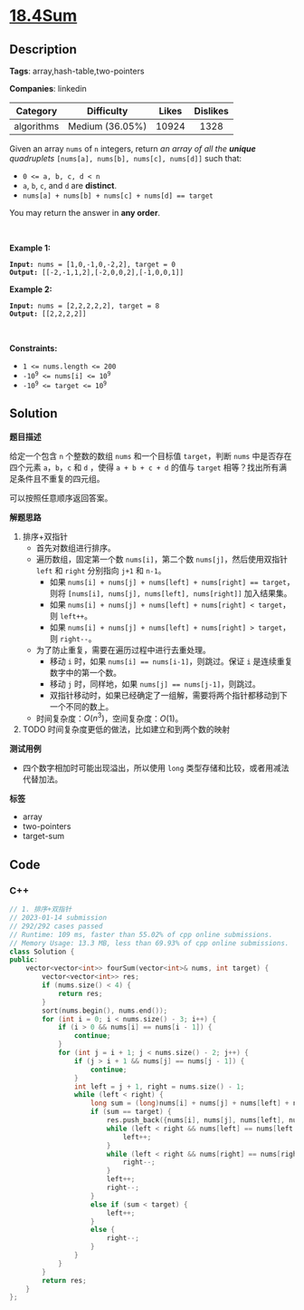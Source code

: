 # [18.4Sum](https://leetcode.com/problems/4sum/description/)

## Description

**Tags**: array,hash-table,two-pointers

**Companies**: linkedin

|  Category  |   Difficulty    | Likes | Dislikes |
| :--------: | :-------------: | :---: | :------: |
| algorithms | Medium (36.05%) | 10924 |   1328   |

<p>Given an array <code>nums</code> of <code>n</code> integers, return <em>an array of all the <strong>unique</strong> quadruplets</em> <code>[nums[a], nums[b], nums[c], nums[d]]</code> such that:</p>
<ul>
  <li><code>0 &lt;= a, b, c, d&nbsp;&lt; n</code></li>
  <li><code>a</code>, <code>b</code>, <code>c</code>, and <code>d</code> are <strong>distinct</strong>.</li>
  <li><code>nums[a] + nums[b] + nums[c] + nums[d] == target</code></li>
</ul>
<p>You may return the answer in <strong>any order</strong>.</p>
<p>&nbsp;</p>
<p><strong class="example">Example 1:</strong></p>
<pre><code><strong>Input:</strong> nums = [1,0,-1,0,-2,2], target = 0
<strong>Output:</strong> [[-2,-1,1,2],[-2,0,0,2],[-1,0,0,1]]</code></pre>
<p><strong class="example">Example 2:</strong></p>
<pre><code><strong>Input:</strong> nums = [2,2,2,2,2], target = 8
<strong>Output:</strong> [[2,2,2,2]]</code></pre>
<p>&nbsp;</p>
<p><strong>Constraints:</strong></p>
<ul>
  <li><code>1 &lt;= nums.length &lt;= 200</code></li>
  <li><code>-10<sup>9</sup> &lt;= nums[i] &lt;= 10<sup>9</sup></code></li>
  <li><code>-10<sup>9</sup> &lt;= target &lt;= 10<sup>9</sup></code></li>
</ul>

## Solution

**题目描述**

给定一个包含 `n` 个整数的数组 `nums` 和一个目标值 `target`，判断 `nums` 中是否存在四个元素 `a`，`b`，`c` 和 `d` ，使得 `a + b + c + d` 的值与 `target` 相等？找出所有满足条件且不重复的四元组。

可以按照任意顺序返回答案。

**解题思路**

1. 排序+双指针
   - 首先对数组进行排序。
   - 遍历数组，固定第一个数 `nums[i]`，第二个数 `nums[j]`，然后使用双指针 `left` 和 `right` 分别指向 `j+1` 和 `n-1`。
     - 如果 `nums[i] + nums[j] + nums[left] + nums[right] == target`，则将 `[nums[i], nums[j], nums[left], nums[right]]` 加入结果集。
     - 如果 `nums[i] + nums[j] + nums[left] + nums[right] < target`，则 `left++`。
     - 如果 `nums[i] + nums[j] + nums[left] + nums[right] > target`，则 `right--`。
   - 为了防止重复，需要在遍历过程中进行去重处理。
     - 移动 `i` 时，如果 `nums[i] == nums[i-1]`，则跳过。保证 `i` 是连续重复数字中的第一个数。
     - 移动 `j` 时，同样地，如果 `nums[j] == nums[j-1]`，则跳过。
     - 双指针移动时，如果已经确定了一组解，需要将两个指针都移动到下一个不同的数上。
   - 时间复杂度：$O(n^3)$，空间复杂度：$O(1)$。
2. TODO 时间复杂度更低的做法，比如建立和到两个数的映射

**测试用例**

- 四个数字相加时可能出现溢出，所以使用 `long` 类型存储和比较，或者用减法代替加法。

**标签**

- array
- two-pointers
- target-sum

<!-- code start -->
## Code

### C++

```cpp
// 1. 排序+双指针
// 2023-01-14 submission
// 292/292 cases passed
// Runtime: 109 ms, faster than 55.02% of cpp online submissions.
// Memory Usage: 13.3 MB, less than 69.93% of cpp online submissions.
class Solution {
public:
    vector<vector<int>> fourSum(vector<int>& nums, int target) {
        vector<vector<int>> res;
        if (nums.size() < 4) {
            return res;
        }
        sort(nums.begin(), nums.end());
        for (int i = 0; i < nums.size() - 3; i++) {
            if (i > 0 && nums[i] == nums[i - 1]) {
                continue;
            }
            for (int j = i + 1; j < nums.size() - 2; j++) {
                if (j > i + 1 && nums[j] == nums[j - 1]) {
                    continue;
                }
                int left = j + 1, right = nums.size() - 1;
                while (left < right) {
                    long sum = (long)nums[i] + nums[j] + nums[left] + nums[right];
                    if (sum == target) {
                        res.push_back({nums[i], nums[j], nums[left], nums[right]});
                        while (left < right && nums[left] == nums[left + 1]) {
                            left++;
                        }
                        while (left < right && nums[right] == nums[right - 1]) {
                            right--;
                        }
                        left++;
                        right--;
                    }
                    else if (sum < target) {
                        left++;
                    }
                    else {
                        right--;
                    }
                }
            }
        }
        return res;
    }
};
```

<!-- code end -->
